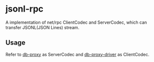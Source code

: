 # jsonl-rpc

A implementation of net/rpc ClientCodec and ServerCodec, which can transfer JSONL(JSON Lines) stream.

## Usage

Refer to [db-proxy](https://github.com/rosbit/db-proxy) as ServerCodec and
[db-proxy-driver](https://github.com/rosbit/db-proxy-driver) as ClientCodec.
